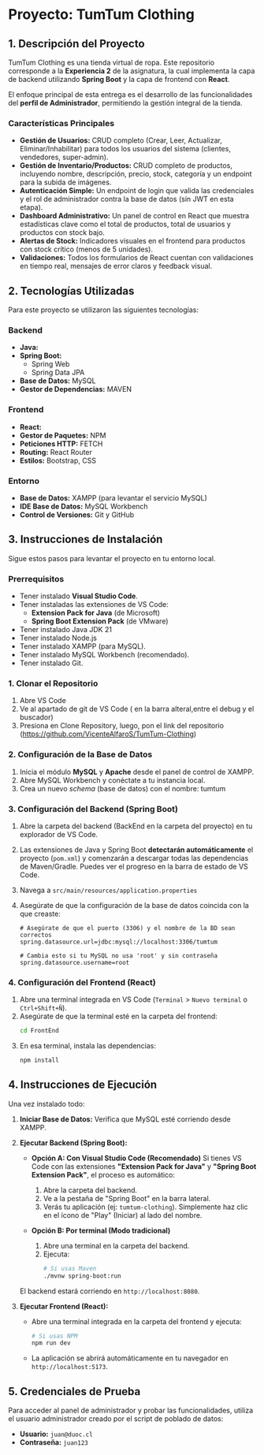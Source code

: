 # Proyecto: TumTum Clothing

## 1. Descripción del Proyecto

TumTum Clothing es una tienda virtual de ropa. Este repositorio corresponde a la **Experiencia 2** de la asignatura, la cual implementa la capa de backend utilizando **Spring Boot** y la capa de frontend con **React**.

El enfoque principal de esta entrega es el desarrollo de las funcionalidades del **perfil de Administrador**, permitiendo la gestión integral de la tienda.

### Características Principales

* **Gestión de Usuarios:** CRUD completo (Crear, Leer, Actualizar, Eliminar/Inhabilitar) para todos los usuarios del sistema (clientes, vendedores, super-admin).
* **Gestión de Inventario/Productos:** CRUD completo de productos, incluyendo nombre, descripción, precio, stock, categoría y un endpoint para la subida de imágenes.
* **Autenticación Simple:** Un endpoint de login que valida las credenciales y el rol de administrador contra la base de datos (sin JWT en esta etapa).
* **Dashboard Administrativo:** Un panel de control en React que muestra estadísticas clave como el total de productos, total de usuarios y productos con stock bajo.
* **Alertas de Stock:** Indicadores visuales en el frontend para productos con stock crítico (menos de 5 unidades).
* **Validaciones:** Todos los formularios de React cuentan con validaciones en tiempo real, mensajes de error claros y feedback visual.

## 2. Tecnologías Utilizadas

Para este proyecto se utilizaron las siguientes tecnologías:

### Backend
* **Java:**
* **Spring Boot:** 
    * Spring Web
    * Spring Data JPA
* **Base de Datos:** MySQL
* **Gestor de Dependencias:** MAVEN

### Frontend
* **React:** 
* **Gestor de Paquetes:** NPM
* **Peticiones HTTP:** FETCH
* **Routing:** React Router
* **Estilos:** Bootstrap, CSS

### Entorno
* **Base de Datos:** XAMPP (para levantar el servicio MySQL)
* **IDE Base de Datos:** MySQL Workbench
* **Control de Versiones:** Git y GitHub

## 3. Instrucciones de Instalación

Sigue estos pasos para levantar el proyecto en tu entorno local.

### Prerrequisitos
* Tener instalado **Visual Studio Code**.
* Tener instaladas las extensiones de VS Code:
    * **Extension Pack for Java** (de Microsoft)
    * **Spring Boot Extension Pack** (de VMware)
* Tener instalado Java JDK 21
* Tener instalado Node.js 
* Tener instalado XAMPP (para MySQL).
* Tener instalado MySQL Workbench (recomendado).
* Tener instalado Git.

### 1. Clonar el Repositorio
1.  Abre VS Code 
2.  Ve al apartado de git de VS Code ( en la barra alteral,entre el debug y el buscador)
3. Presiona en Clone Repository, luego, pon el link del repositorio (https://github.com/VicenteAlfaroS/TumTum-Clothing)

### 2. Configuración de la Base de Datos
1.  Inicia el módulo **MySQL** y **Apache** desde el panel de control de XAMPP.
2.  Abre MySQL Workbench y conéctate a tu instancia local.
3.  Crea un nuevo *schema* (base de datos) con el nombre: tumtum

### 3. Configuración del Backend (Spring Boot)
1.  Abre la carpeta del backend (BackEnd en la carpeta del proyecto) en tu explorador de VS Code.
2.  Las extensiones de Java y Spring Boot **detectarán automáticamente** el proyecto (`pom.xml`) y comenzarán a descargar todas las dependencias de Maven/Gradle. Puedes ver el progreso en la barra de estado de VS Code.
3.  Navega a `src/main/resources/application.properties`
4.  Asegúrate de que la configuración de la base de datos coincida con la que creaste:

    ```properties
    # Asegúrate de que el puerto (3306) y el nombre de la BD sean correctos
    spring.datasource.url=jdbc:mysql://localhost:3306/tumtum
    
    # Cambia esto si tu MySQL no usa 'root' y sin contraseña
    spring.datasource.username=root
    ```

### 4. Configuración del Frontend (React)
1.  Abre una terminal integrada en VS Code (`Terminal` > `Nuevo terminal` o `Ctrl+Shift+Ñ`).
2.  Asegúrate de que la terminal esté en la carpeta del frontend:
    ```bash
    cd FrontEnd
    ```
3.  En esa terminal, instala las dependencias:
    ```bash
    npm install

## 4. Instrucciones de Ejecución

Una vez instalado todo:

1.  **Iniciar Base de Datos:** Verifica que MySQL esté corriendo desde XAMPP.

2.  **Ejecutar Backend (Spring Boot):**

    * **Opción A: Con Visual Studio Code (Recomendado)**
        Si tienes VS Code con las extensiones **"Extension Pack for Java"** y **"Spring Boot Extension Pack"**, el proceso es automático:
        1.  Abre la carpeta del backend.
        2.  Ve a la pestaña de "Spring Boot" en la barra lateral.
        3.  Verás tu aplicación (ej: `tumtum-clothing`). Simplemente haz clic en el ícono de "Play" (Iniciar) al lado del nombre.

    * **Opción B: Por terminal (Modo tradicional)**
        1.  Abre una terminal en la carpeta del backend.
        2.  Ejecuta:
            ```bash
            # Si usas Maven
            ./mvnw spring-boot:run
            

    El backend estará corriendo en `http://localhost:8080`.

3.  **Ejecutar Frontend (React):**
    * Abre una terminal integrada en la carpeta del frontend y ejecuta:
        ```bash
        # Si usas NPM
        npm run dev
        

    * La aplicación se abrirá automáticamente en tu navegador en `http://localhost:5173`.

## 5. Credenciales de Prueba

Para acceder al panel de administrador y probar las funcionalidades, utiliza el usuario administrador creado por el script de poblado de datos:

* **Usuario:** `juan@duoc.cl`
* **Contraseña:** `juan123`
